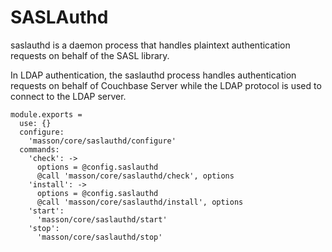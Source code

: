 
# SASLAuthd

saslauthd is a daemon process that handles plaintext authentication requests on 
behalf of the SASL library.

In LDAP authentication, the saslauthd process handles authentication requests 
on behalf of Couchbase Server while the LDAP protocol is used to connect to the 
LDAP server. 

    module.exports =
      use: {}
      configure:
        'masson/core/saslauthd/configure'
      commands:
        'check': ->
          options = @config.saslauthd
          @call 'masson/core/saslauthd/check', options
        'install': ->
          options = @config.saslauthd
          @call 'masson/core/saslauthd/install', options
        'start':
          'masson/core/saslauthd/start'
        'stop':
          'masson/core/saslauthd/stop'
